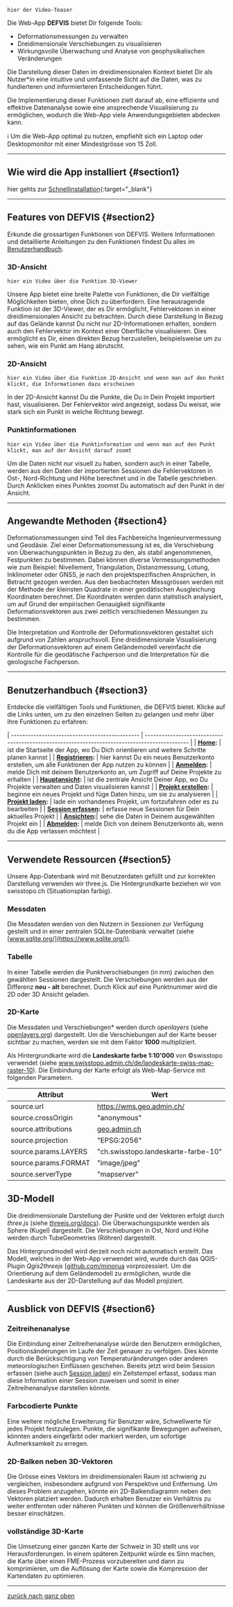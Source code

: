 ```
hier der Video-Teaser
```

Die Web-App **DEFVIS** bietet Dir folgende Tools:

- Deformationsmessungen zu verwalten
- Dreidimensionale Verschiebungen zu visualisieren
- Wirkungsvolle Überwachung und Analyse von geophysikalischen Veränderungen

Die Darstellung dieser Daten im dreidimensionalen Kontext bietet Dir als Nutzer\*in eine intuitive und umfassende Sicht auf die Daten, was zu fundierteren und informierteren Entscheidungen führt.

Die Implementierung dieser Funktionen zielt darauf ab, eine effiziente und effektive Datenanalyse sowie eine ansprechende Visualisierung zu ermöglichen, wodurch die Web-App viele Anwendungsgebieten abdecken kann.

ℹ️ Um die Web-App optimal zu nutzen, empfiehlt sich ein Laptop oder Desktopmonitor mit einer Mindestgrösse von 15 Zoll.

---

## Wie wird die App installiert {#section1}

hier gehts zur [Schnellinstallation](https://github.com/FabianRuefenacht/6230_FRNMLW/?tab=readme-ov-file#schnellinstallation){:target="\_blank"}

---

## Features von DEFVIS {#section2}

Erkunde die grossartigen Funktionen von DEFVIS. Weitere Informationen und detaillierte Anleitungen zu den Funktionen findest Du alles im <a href="https://fabianruefenacht.github.io/6230_FRNMLW/index.html#section3">Benutzerhandbuch</a>.

### 3D-Ansicht

```
hier ein Video über die Funktion 3D-Viewer
```

Unsere App bietet eine breite Palette von Funktionen, die Dir vielfältige Möglichkeiten bieten, ohne Dich zu überfordern. Eine herausragende Funktion ist der 3D-Viewer, der es Dir ermöglicht, Fehlervektoren in einer dreidimensionalen Ansicht zu betrachten. Durch diese Darstellung in Bezug auf das Gelände kannst Du nicht nur 2D-Informationen erhalten, sondern auch den Fehlervektor im Kontext einer Oberfläche visualisieren. Dies ermöglicht es Dir, einen direkten Bezug herzustellen, beispielsweise um zu sehen, wie ein Punkt am Hang abrutscht.

### 2D-Ansicht

```
hier ein Video über die Funktion 2D-Ansicht und wenn man auf den Punkt klickt, die Informationen dazu erscheinen
```

In der 2D-Ansicht kannst Du die Punkte, die Du in Dein Projekt importiert hast, visualisieren. Der Fehlervektor wird angezeigt, sodass Du weisst, wie stark sich ein Punkt in welche Richtung bewegt.

### Punktinformationen

```
hier ein Video über die Punktinformation und wenn man auf den Punkt klickt, man auf der Ansicht darauf zoomt
```

Um die Daten nicht nur visuell zu haben, sondern auch in einer Tabelle, werden aus den Daten der importierten Sessionen die Fehlervektoren in Ost-, Nord-Richtung und Höhe berechnet und in die Tabelle geschrieben. Durch Anklicken eines Punktes zoomst Du automatisch auf den Punkt in der Ansicht.

---

## Angewandte Methoden {#section4}

Deformationsmessungen sind Teil des Fachbereichs Ingenieurvermessung und Geodäsie. Ziel einer Deformationsmessung ist es, die Verschiebung von Überwachungspunkten in Bezug zu den, als stabil angenommenen, Festpunkten zu bestimmen. Dabei können diverse Vermessungsmethoden wie zum Beispiel: Nivellement, Triangulation, Distanzmessung, Lotung, Inklinometer oder GNSS, je nach den projektspezifischen Ansprüchen, in Betracht gezogen werden. Aus den beobachteten Messgrössen werden mit der Methode der kleinsten Quadrate in einer geodätischen Ausgleichung Koordinaten berechnet. Die Koordinaten werden dann statistisch analysiert, um auf Grund der empirischen Genauigkeit signifikante Deformationsvektoren aus zwei zeitlich verschiedenen Messungen zu bestimmen.

Die Interpretation und Kontrolle der Deformationsvektoren gestaltet sich aufgrund von Zahlen anspruchsvoll. Eine dreidimensionale Visualisierung der Deformationsvektoren auf einem Geländemodell vereinfacht die Kontrolle für die geodätische Fachperson und die Interpretation für die geologische Fachperson.

---

## Benutzerhandbuch {#section3}

Entdecke die vielfältigen Tools und Funktionen, die DEFVIS bietet. Klicke auf die Links unten, um zu den einzelnen Seiten zu gelangen und mehr über ihre Funktionen zu erfahren:

| ---------------------------------------------- | --------------------------------------------------------------------------------------------- |
| **[Home](home.html):** | ist die Startseite der App, wo Du Dich orientieren und weitere Schritte planen kannst |
| **[Registrieren](register.html):** | hier kannst Du ein neues Benutzerkonto erstellen, um alle Funktionen der App nutzen zu können |
| **[Anmelden](login.html):** | melde Dich mit deinem Benutzerkonto an, um Zugriff auf Deine Projekte zu erhalten |
| **[Hauptansicht](main_view.html):** | ist die zentrale Ansicht Deiner App, wo Du Projekte verwalten und Daten visualisieren kannst |
| **[Projekt erstellen](create_project.html):** | beginne ein neues Projekt und füge Daten hinzu, um sie zu analysieren |
| **[Projekt laden](load_project.html):** | lade ein vorhandenes Projekt, um fortzufahren oder es zu bearbeiten |
| **[Session erfassen](capture_session.html):** | erfasse neue Sessionen für Dein aktuelles Projekt |
| **[Ansichten](current_project.html):**| sehe die Daten in Deinem ausgewählten Projekt ein |
| **[Abmelden](logout.html):** | melde Dich von deinem Benutzerkonto ab, wenn du die App verlassen möchtest |

---

## Verwendete Ressourcen {#section5}

Unsere App-Datenbank wird mit Benutzerdaten gefüllt und zur korrekten Darstellung verwenden wir three.js. Die Hintergrundkarte beziehen wir von swisstopo.ch (Situationsplan farbig).

### Messdaten

Die Messdaten werden von den Nutzern in Sessionen zur Verfügung gestellt und in einer zentralen SQLite-Datenbank verwaltet (siehe [www.sqlite.org/](https://www.sqlite.org/)).

### Tabelle

In einer Tabelle werden die Punktverschiebungen (in mm) zwischen den gewählten Sessionen dargestellt. Die Verschiebungen werden aus der Differenz **neu - alt** berechnet. Durch Klick auf eine Punktnummer wird die 2D oder 3D Ansicht geladen.

### 2D-Karte

Die Messdaten und Verschiebungen\* werden durch _openlayers_ (siehe <a href="https://openlayers.org/" target="_blank">openlayers.org</a>) dargestellt. Um die Verschiebungen auf der Karte besser sichtbar zu machen, werden sie mit dem Faktor **1000** multipliziert.

Als Hintergrundkarte wird die **Landeskarte farbe 1:10'000** von ©swisstopo verwendet (siehe <a href="https://www.swisstopo.admin.ch/de/landeskarte-swiss-map-raster-10" target="_blank">www.swisstopo.admin.ch/de/landeskarte-swiss-map-raster-10</a>). Die Einbindung der Karte erfolgt als Web-Map-Service mit folgenden Parametern.

| Attribut             | Wert                                                                                               |
| -------------------- | -------------------------------------------------------------------------------------------------- |
| source.url           | https://wms.geo.admin.ch/                                                                          |
| source.crossOrigin   | "anonymous"                                                                                        |
| source.attributions  | <a href="http://www.geo.admin.ch/internet/geoportal/en/home.html" target="_blank">geo.admin.ch</a> |
| source.projection    | "EPSG:2056"                                                                                        |
| source.params.LAYERS | "ch.swisstopo.landeskarte-farbe-10"                                                                |
| source.params.FORMAT | "image/jpeg"                                                                                       |
| source.serverType    | "mapserver"                                                                                        |

## 3D-Modell

Die dreidimensionale Darstellung der Punkte und der Vektoren erfolgt durch _three.js_ (siehe <a href="https://threejs.org/docs/index.html#manual/en/introduction/Creating-a-scene" target="_blank">threejs.org/docs</a>). Die Überwachungspunkte werden als Sphere (Kugel) dargestellt. Die Verschiebungen in Ost, Nord und Höhe werden durch TubeGeometries (Röhren) dargestellt.

Das Hintergrundmodell wird derzeit noch nicht automatisch erstellt. Das Modell, welches in der Web-App verwendet wird, wurde durch das QGIS-Plugin _Qgis2threejs_ [<a href="https://github.com/minorua/Qgis2threejs" target="_blank">github.com/minorua</a> vorprozessiert. Um die Orientierung auf dem Geländemodell zu ermöglichen, wurde die Landeskarte aus der 2D-Darstellung auf das Modell projiziert.

---

## Ausblick von DEFVIS {#section6}

### Zeitreihenanalyse

Die Einbindung einer Zeitreihenanalyse würde den Benutzern ermöglichen, Positionsänderungen im Laufe der Zeit genauer zu verfolgen. Dies könnte durch die Berücksichtigung von Temperaturänderungen oder anderen meteorologischen Einflüssen geschehen.
Bereits jetzt wird beim Session erfassen (siehe auch <a href="https://fabianruefenacht.github.io/6230_FRNMLW/capture_session.html">Session laden</a>) ein Zeitstempel erfasst, sodass man diese Information einer Session zuweisen und somit in einer Zeitreihenanalyse darstellen könnte.

### Farbcodierte Punkte

Eine weitere mögliche Erweiterung für Benutzer wäre, Schwellwerte für jedes Projekt festzulegen. Punkte, die signifikante Bewegungen aufweisen, könnten anders eingefärbt oder markiert werden, um sofortige Aufmerksamkeit zu erregen.

### 2D-Balken neben 3D-Vektoren

Die Grösse eines Vektors im dreidimensionalen Raum ist schwierig zu vergleichen, insbesondere aufgrund von Perspektive und Entfernung. Um dieses Problem anzugehen, könnte ein 2D-Balkendiagramm neben den Vektoren platziert werden. Dadurch erhalten Benutzer ein Verhältnis zu weiter entfernten oder näheren Punkten und können die Größenverhältnisse besser einschätzen.

### vollständige 3D-Karte

Die Umsetzung einer ganzen Karte der Schweiz in 3D stellt uns vor Herausforderungen. In einem späteren Zeitpunkt würde es Sinn machen, die Karte über einen FME-Prozess vorzubereiten und dann zu komprimieren, um die Auflösung der Karte sowie die Kompression der Kartendaten zu optimieren.

---

[zurück nach ganz oben](index.html)
